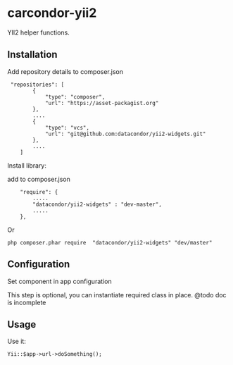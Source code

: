 # carcondor-yii2
YII2 helper functions.


## Installation

Add repository details to composer.json

     "repositories": [
            {
                "type": "composer",
                "url": "https://asset-packagist.org"
            },
            ....
            {
                "type": "vcs",
                "url": "git@github.com:datacondor/yii2-widgets.git"
            },
            ....
        ]
        
Install library: 

add to composer.json        
        
        "require": {
            .....
            "datacondor/yii2-widgets" : "dev-master",
            .....    
        },
        
Or 

    php composer.phar require  "datacondor/yii2-widgets" "dev/master"        

## Configuration 

Set component in app configuration

This step is optional, you can instantiate required class in place. @todo doc is incomplete




## Usage

Use it:

    Yii::$app->url->doSomething();